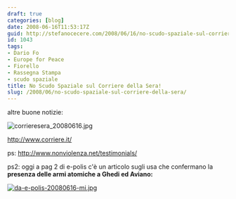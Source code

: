 ```yaml
---
draft: true
categories: [blog]
date: 2008-06-16T11:53:17Z
guid: http://stefanocecere.com/2008/06/16/no-scudo-spaziale-sul-corriere-della-sera/
id: 1043
tags:
- Dario Fo
- Europe for Peace
- Fiorello
- Rassegna Stampa
- scudo spaziale
title: No Scudo Spaziale sul Corriere della Sera!
slug: /2008/06/no-scudo-spaziale-sul-corriere-della-sera/
---
```


altre buone notizie:

![corrieresera_20080616.jpg](http://stefanocecere.com/wp-content/uploads/sites/3/2008/06/corrieresera_20080616.jpg)</p> 

http://www.corriere.it/</a>
  
ps: <http://www.nonviolenza.net/testimonials/>

ps2: oggi a pag 2 di e-polis c'è un articolo sugli usa che confermano la **presenza delle armi atomiche a Ghedi ed Aviano:**
  
[![da-e-polis-20080616-mi.jpg](http://stefanocecere.com/wp-content/uploads/sites/3/2008/06/da-e-polis-20080616-mi.jpg)](http://stefanocecere.com/wp-content/uploads/sites/3/2008/06/e-polis_20080616_mi.pdf "e-polis_20080616_mi.pdf")